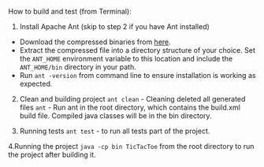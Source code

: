 How to build and test (from Terminal):
1. Install Apache Ant (skip to step 2 if you have Ant installed)
- Download the compressed binaries from [here](https://ant.apache.org/manualdownload.cgi). 
- Extract the compressed file into a directory structure of your choice. Set the `ANT_HOME` environment variable to this location and include the `ANT_HOME/bin` directory in your path.
- Run `ant -version` from command line to ensure installation is working as expected.

2. Clean and building project
`ant clean` - Cleaning deleted all generated files
`ant` - Run ant in the root directory, which contains the build.xml build file. Compiled java classes will be in the bin directory.

3. Running tests
`ant test` - to run all tests part of the project.

4.Running the project
`java -cp bin TicTacToe` from the root directory to run the project after building it.